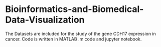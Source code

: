 # Bioinformatics-and-Biomedical-Data-Visualization

The Datasets are included for the study of the gene CDH17 expression in cancer.
Code is written in MATLAB .m code and jupyter notebook.

